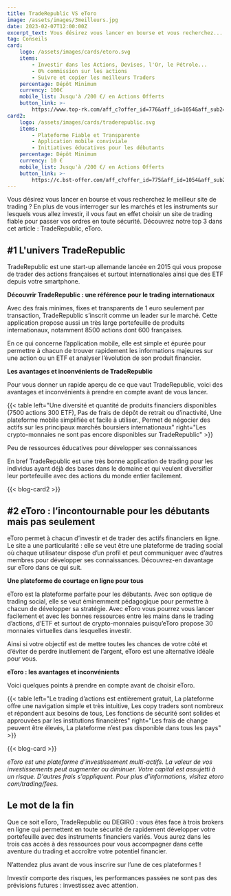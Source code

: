 ```yaml
---
title: TradeRepublic VS eToro
image: /assets/images/3meilleurs.jpg
date: 2023-02-07T12:00:00Z
excerpt_text: Vous désirez vous lancer en bourse et vous recherchez...
tag: Conseils
card:
    logo: /assets/images/cards/etoro.svg
    items:
        - Investir dans les Actions, Devises, l'Or, le Pétrole...
        - 0% commission sur les actions
        - Suivre et copier les meilleurs Traders
    percentage: Dépôt Minimum
    currency: 100€
    mobile_list: Jusqu'à /200 €/ en Actions Offerts
    button_link: >-
        https://www.top-rk.com/aff_c?offer_id=776&aff_id=1054&aff_sub2=article&aff_sub=
card2:
    logo: /assets/images/cards/traderepublic.svg
    items:
        - Plateforme Fiable et Transparente
        - Application mobile conviviale
        - Initiatives éducatives pour les débutants
    percentage: Dépôt Minimum
    currency: 10 €
    mobile_list: Jusqu'à /200 €/ en Actions Offerts
    button_link: >-
        https://c.bst-offer.com/aff_c?offer_id=775&aff_id=1054&aff_sub2=article&aff_sub=
---
```

Vous désirez vous lancer en bourse et vous recherchez le meilleur site de trading ? En plus de vous interroger sur les marchés et les instruments sur lesquels vous allez investir, il vous faut en effet choisir un site de trading fiable pour passer vos ordres en toute sécurité. Découvrez notre top 3 dans cet article : TradeRepublic, eToro.

## \#1 L'univers TradeRepublic

TradeRepublic est une start-up allemande lancée en 2015 qui vous propose de trader des actions françaises et surtout internationales ainsi que des ETF depuis votre smartphone.

**Découvrir TradeRepublic : une référence pour le trading internationaux**

Avec des frais minimes, fixes et transparents de 1 euro seulement par transaction, TradeRepublic s’inscrit comme un leader sur le marché. Cette application propose aussi un très large portefeuille de produits internationaux, notamment 8500 actions dont 600 françaises.

En ce qui concerne l’application mobile, elle est simple et épurée pour permettre à chacun de trouver rapidement les informations majeures sur une action ou un ETF et analyser l’évolution de son produit financier.

**Les avantages et inconvénients de TradeRepublic**

Pour vous donner un rapide aperçu de ce que vaut TradeRepublic, voici des avantages et inconvénients à prendre en compte avant de vous lancer.

{{< table left="Une diversité et quantité de produits financiers disponibles (7500 actions 300 ETF), Pas de frais de dépôt de retrait ou d’inactivité, Une plateforme mobile simplifiée et facile à utiliser., Permet de négocier des actifs sur les principaux marchés boursiers internationaux" right="Les crypto-monnaies ne sont pas encore disponibles sur TradeRepublic" >}}

Peu de ressources éducatives pour développer ses connaissances

En bref TradeRepublic est une très bonne application de trading pour les individus ayant déjà des bases dans le domaine et qui veulent diversifier leur portefeuille avec des actions du monde entier facilement.

{{< blog-card2 >}}

## \#2 eToro : l’incontournable pour les débutants mais pas seulement

eToro permet à chacun d’investir et de trader des actifs financiers en ligne. Le site a une particularité : elle se veut être une plateforme de trading social où chaque utilisateur dispose d’un profil et peut communiquer avec d’autres membres pour développer ses connaissances. Découvrez-en davantage sur eToro dans ce qui suit.

**Une plateforme de courtage en ligne pour tous**

eToro est la plateforme parfaite pour les débutants. Avec son optique de trading social, elle se veut éminemment pédagogique pour permettre à chacun de développer sa stratégie. Avec eToro vous pourrez vous lancer facilement et avec les bonnes ressources entre les mains dans le trading d’actions, d’ETF et surtout de crypto-monnaies puisqu’eToro propose 30 monnaies virtuelles dans lesquelles investir.

Ainsi si votre objectif est de mettre toutes les chances de votre côté et d’éviter de perdre inutilement de l’argent, eToro est une alternative idéale pour vous.

**eToro : les avantages et inconvénients**

Voici quelques points à prendre en compte avant de choisir eToro.

{{< table left="Le trading d’actions est entièrement gratuit, La plateforme offre une navigation simple et très intuitive, Les copy traders sont nombreux et répondent aux besoins de tous, Les fonctions de sécurité sont solides et approuvées par les institutions financières" right="Les frais de change peuvent être élevés, La plateforme n’est pas disponible dans tous les pays" >}}

{{< blog-card >}}

*eToro est une plateforme d'investissement multi-actifs. La valeur de vos investissements peut augmenter ou diminuer. Votre capital est assujetti à un risque. D'autres frais s'appliquent. Pour plus d'informations, visitez etoro com/trading/fees.*

## Le mot de la fin

Que ce soit eToro, TradeRepublic ou DEGIRO : vous êtes face à trois brokers en ligne qui permettent en toute sécurité de rapidement développer votre portefeuille avec des instruments financiers variés. Vous aurez dans les trois cas accès à des ressources pour vous accompagner dans cette aventure du trading et accroître votre potentiel financier.

N’attendez plus avant de vous inscrire sur l’une de ces plateformes !

Investir comporte des risques, les performances passées ne sont pas des prévisions futures : investissez avec attention.